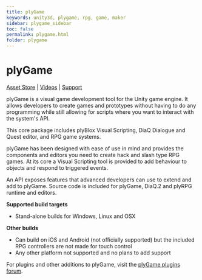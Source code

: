 ```yaml
---
title: plyGame
keywords: unity3d, plygame, rpg, game, maker
sidebar: plygame_sidebar
toc: false
permalink: plygame.html
folder: plygame
---
```


plyGame
=======

[Asset Store](https://www.assetstore.unity3d.com/#!/content/9694?aid=1101lGtB) | [Videos](https://www.youtube.com/playlist?list=PLuaBtUXEKcdJCbNoDg0tJ9TUdkNRDrKlI) | [Support](http://forum.plyoung.com/c/plygame-blox)

plyGame is a visual game development tool for the Unity game engine. It allows developers to create games and prototypes without having to do any programming while still allowing for scripts where you want to interact with the system's API.

This core package includes plyBlox Visual Scripting, DiaQ Dialogue and Quest editor, and RPG game systems.

plyGame has been designed with ease of use in mind and provides the components and editors you need to create hack and slash type RPG games. At its core a Visual Scripting tool is provided to add behaviour to objects and respond to triggered events.

An API exposes features that advanced developers can use to extend and add to plyGame. Source code is included for plyGame, DiaQ.2 and plyRPG runtime and editors. 

**Supported build targets**

- Stand-alone builds for Windows, Linux and OSX

**Other builds**

- Can build on iOS and Android (not officially supported) but the included RPG controllers are not made for touch control
- Any other platform not supported and no plans to add support

For plugins and other additions to plyGame, visit the [plyGame plugins forum](http://forum.plyoung.com/c/plygame-blox/plugins).
